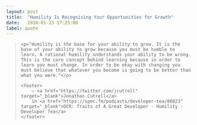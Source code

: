 ```yaml
---
layout: post
title:  "Humility Is Recognising Your Opportunities for Growth"
date:   2018-01-23 17:25:00
label: quote
---
```


<blockquote cite="https://spec.fm/podcasts/developer-tea/86023">

    <p>"Humility is the base for your ability to grow. It is the base of your ability to grow because you must be humble to learn. A rational humility understands your ability to be wrong. This is the core concept behind learning because in order to learn you must change. In order to be okay with changing you must believe that whatever you become is going to be better than what you were."</p>

    <footer>
        — <a href="https://twitter.com/jcutrell" target="_blank">Jonathan Cutrell</a>
        in <a href="https://spec.fm/podcasts/developer-tea/86023" target="_blank">DCR: Traits of A Great Developer - Humility - Developer Tea</a>
    </footer>

</blockquote>
